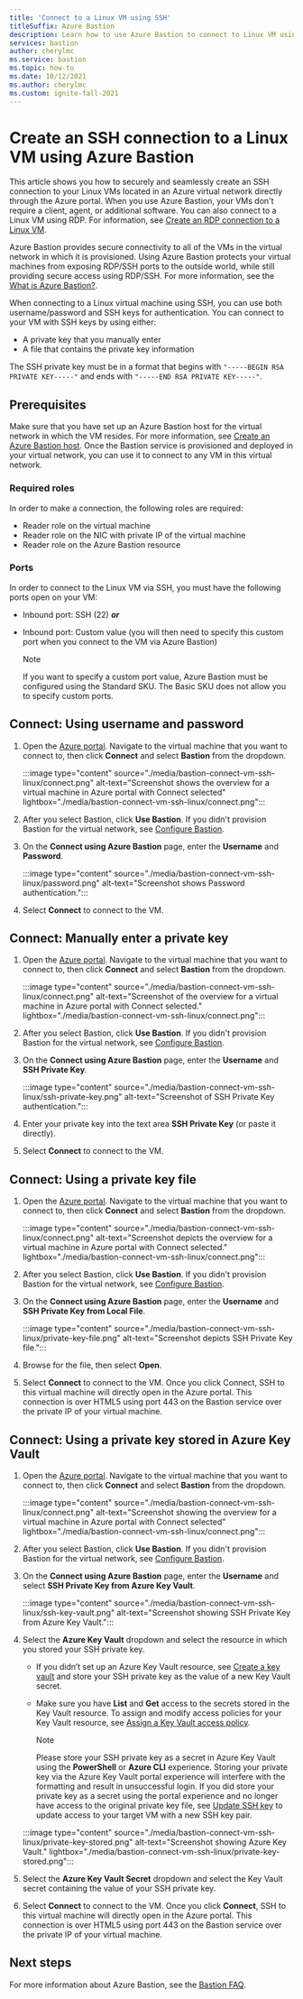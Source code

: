 ```yaml
---
title: 'Connect to a Linux VM using SSH'
titleSuffix: Azure Bastion
description: Learn how to use Azure Bastion to connect to Linux VM using SSH.
services: bastion
author: cherylmc
ms.service: bastion
ms.topic: how-to
ms.date: 10/12/2021
ms.author: cherylmc
ms.custom: ignite-fall-2021
---
```


# Create an SSH connection to a Linux VM using Azure Bastion

This article shows you how to securely and seamlessly create an SSH connection to your Linux VMs located in an Azure virtual network directly through the Azure portal. When you use Azure Bastion, your VMs don't require a client, agent, or additional software. You can also connect to a Linux VM using RDP. For information, see [Create an RDP connection to a Linux VM](bastion-connect-vm-rdp-linux.md).

Azure Bastion provides secure connectivity to all of the VMs in the virtual network in which it is provisioned. Using Azure Bastion protects your virtual machines from exposing RDP/SSH ports to the outside world, while still providing secure access using RDP/SSH. For more information, see the [What is Azure Bastion?](bastion-overview.md).

When connecting to a Linux virtual machine using SSH, you can use both username/password and SSH keys for authentication. You can connect to your VM with SSH keys by using either:

* A private key that you manually enter
* A file that contains the private key information

The SSH private key must be in a format that begins with  `"-----BEGIN RSA PRIVATE KEY-----"` and ends with `"-----END RSA PRIVATE KEY-----"`.

## Prerequisites

Make sure that you have set up an Azure Bastion host for the virtual network in which the VM resides. For more information, see [Create an Azure Bastion host](./tutorial-create-host-portal.md). Once the Bastion service is provisioned and deployed in your virtual network, you can use it to connect to any VM in this virtual network. 

### Required roles

In order to make a connection, the following roles are required:

* Reader role on the virtual machine
* Reader role on the NIC with private IP of the virtual machine
* Reader role on the Azure Bastion resource

### Ports

In order to connect to the Linux VM via SSH, you must have the following ports open on your VM:

* Inbound port: SSH (22) ***or***
* Inbound port: Custom value (you will then need to specify this custom port when you connect to the VM via Azure Bastion)

   > [!NOTE]
   > If you want to specify a custom port value, Azure Bastion must be configured using the Standard SKU. The Basic SKU does not allow you to specify custom ports.
   >

## <a name="username"></a>Connect: Using username and password

1. Open the [Azure portal](https://portal.azure.com). Navigate to the virtual machine that you want to connect to, then click **Connect** and select **Bastion** from the dropdown.

   :::image type="content" source="./media/bastion-connect-vm-ssh-linux/connect.png" alt-text="Screenshot shows the overview for a virtual machine in Azure portal with Connect selected" lightbox="./media/bastion-connect-vm-ssh-linux/connect.png":::

1. After you select Bastion, click **Use Bastion**. If you didn't provision Bastion for the virtual network, see [Configure Bastion](./quickstart-host-portal.md).
1. On the **Connect using Azure Bastion** page, enter the **Username** and **Password**.

   :::image type="content" source="./media/bastion-connect-vm-ssh-linux/password.png" alt-text="Screenshot shows Password authentication.":::
1. Select **Connect** to connect to the VM.

## <a name="privatekey"></a>Connect: Manually enter a private key

1. Open the [Azure portal](https://portal.azure.com). Navigate to the virtual machine that you want to connect to, then click **Connect** and select **Bastion** from the dropdown.

   :::image type="content" source="./media/bastion-connect-vm-ssh-linux/connect.png" alt-text="Screenshot of the overview for a virtual machine in Azure portal with Connect selected." lightbox="./media/bastion-connect-vm-ssh-linux/connect.png":::
1. After you select Bastion, click **Use Bastion**. If you didn't provision Bastion for the virtual network, see [Configure Bastion](./quickstart-host-portal.md).
1. On the **Connect using Azure Bastion** page, enter the **Username** and **SSH Private Key**.

   :::image type="content" source="./media/bastion-connect-vm-ssh-linux/ssh-private-key.png" alt-text="Screenshot of SSH Private Key authentication.":::
1. Enter your private key into the text area **SSH Private Key** (or paste it directly).
1. Select **Connect** to connect to the VM.

## <a name="ssh"></a>Connect: Using a private key file

1. Open the [Azure portal](https://portal.azure.com). Navigate to the virtual machine that you want to connect to, then click **Connect** and select **Bastion** from the dropdown.

   :::image type="content" source="./media/bastion-connect-vm-ssh-linux/connect.png" alt-text="Screenshot depicts the overview for a virtual machine in Azure portal with Connect selected." lightbox="./media/bastion-connect-vm-ssh-linux/connect.png":::
1. After you select Bastion, click **Use Bastion**. If you didn't provision Bastion for the virtual network, see [Configure Bastion](./quickstart-host-portal.md).
1. On the **Connect using Azure Bastion** page, enter the **Username** and **SSH Private Key from Local File**.

   :::image type="content" source="./media/bastion-connect-vm-ssh-linux/private-key-file.png" alt-text="Screenshot depicts SSH Private Key file.":::

1. Browse for the file, then select **Open**.
1. Select **Connect** to connect to the VM. Once you click Connect, SSH to this virtual machine will directly open in the Azure portal. This connection is over HTML5 using port 443 on the Bastion service over the private IP of your virtual machine.

## <a name="akv"></a>Connect: Using a private key stored in Azure Key Vault

1. Open the [Azure portal](https://portal.azure.com). Navigate to the virtual machine that you want to connect to, then click **Connect** and select **Bastion** from the dropdown.

   :::image type="content" source="./media/bastion-connect-vm-ssh-linux/connect.png" alt-text="Screenshot showing the overview for a virtual machine in Azure portal with Connect selected" lightbox="./media/bastion-connect-vm-ssh-linux/connect.png":::
1. After you select Bastion, click **Use Bastion**. If you didn't provision Bastion for the virtual network, see [Configure Bastion](./quickstart-host-portal.md).
1. On the **Connect using Azure Bastion** page, enter the **Username** and select **SSH Private Key from Azure Key Vault**.

   :::image type="content" source="./media/bastion-connect-vm-ssh-linux/ssh-key-vault.png" alt-text="Screenshot showing SSH Private Key from Azure Key Vault.":::
1. Select the **Azure Key Vault** dropdown and select the resource in which you stored your SSH private key. 

   * If you didn’t set up an Azure Key Vault resource, see [Create a key vault](../key-vault/secrets/quick-create-powershell.md) and store your SSH private key as the value of a new Key Vault secret.

   * Make sure you have **List** and **Get** access to the secrets stored in the Key Vault resource. To assign and modify access policies for your Key Vault resource, see [Assign a Key Vault access policy](../key-vault/general/assign-access-policy-portal.md).

     > [!NOTE]
     > Please store your SSH private key as a secret in Azure Key Vault using the **PowerShell** or **Azure CLI** experience. Storing your private key via the Azure Key Vault portal experience will interfere with the formatting and result in unsuccessful login. If you did store your private key as a secret using the portal experience and no longer have access to the original private key file, see [Update SSH key](../virtual-machines/extensions/vmaccess.md#update-ssh-key) to update access to your target VM with a new SSH key pair.
     >

   :::image type="content" source="./media/bastion-connect-vm-ssh-linux/private-key-stored.png" alt-text="Screenshot showing  Azure Key Vault." lightbox="./media/bastion-connect-vm-ssh-linux/private-key-stored.png":::

1. Select the **Azure Key Vault Secret** dropdown and select the Key Vault secret containing the value of your SSH private key.
1. Select **Connect** to connect to the VM. Once you click **Connect**, SSH to this virtual machine will directly open in the Azure portal. This connection is over HTML5 using port 443 on the Bastion service over the private IP of your virtual machine.

## Next steps

For more information about Azure Bastion, see the [Bastion FAQ](bastion-faq.md).

